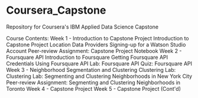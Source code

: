 # Coursera_Capstone
Repository for Coursera's IBM Applied Data Science Capstone

Course Contents:
Week 1 - Introduction to Capstone Project
Introduction to Capstone Project
Location Data Providers
Signing-up for a Watson Studio Account
Peer-review Assignment: Capstone Project Notebook
Week 2 - Foursquare API
Introduction to Foursquare
Getting Foursquare API Credentials
Using Foursquare API
Lab: Foursquare API
Quiz: Foursquare API
Week 3 - Neighborhood Segmentation and Clustering
Clustering
Lab: Clustering
Lab: Segmenting and Clustering Neighborhoods in New York City
Peer-review Assignment: Segmenting and Clustering Neighborhoods in Toronto
Week 4 - Capstone Project
Week 5 - Capstone Project (Cont'd)
